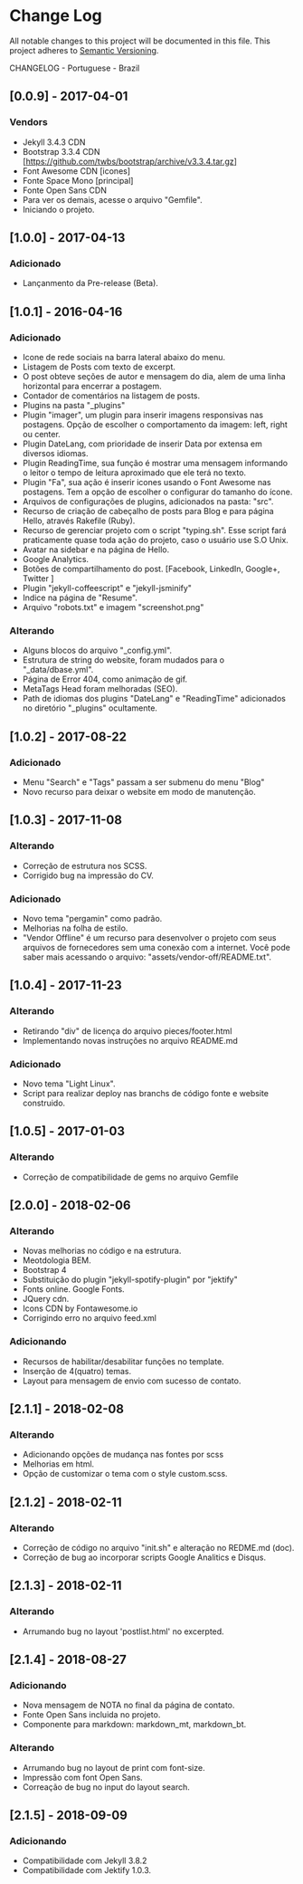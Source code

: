 # Change Log

All notable changes to this project will be documented in this file.
This project adheres to [Semantic Versioning](http://semver.org/).

CHANGELOG - Portuguese - Brazil

## [0.0.9] - 2017-04-01
### Vendors
- Jekyll 3.4.3 CDN
- Bootstrap 3.3.4 CDN [https://github.com/twbs/bootstrap/archive/v3.3.4.tar.gz]
- Font Awesome CDN [icones]
- Fonte Space Mono [principal]
- Fonte Open Sans CDN
- Para ver os demais, acesse o arquivo "Gemfile".
- Iniciando o projeto.

## [1.0.0] - 2017-04-13
### Adicionado
- Lançanmento da Pre-release (Beta).

## [1.0.1] - 2016-04-16
### Adicionado
- Icone de rede sociais na barra lateral abaixo do menu.
- Listagem de Posts com texto de excerpt.
- O post obteve seções de autor e mensagem do dia, alem de uma linha horizontal para
  encerrar a postagem.
- Contador de comentários na listagem de posts.
- Plugins na pasta "_plugins"
- Plugin "imager", um plugin para inserir imagens responsivas nas postagens. Opção de
  escolher o comportamento da imagem: left, right ou center.
- Plugin DateLang, com prioridade de inserir Data por extensa em diversos idiomas.
- Plugin ReadingTime, sua função é mostrar uma mensagem informando o leitor o tempo de leitura
  aproximado que ele terá no texto.
- Plugin "Fa", sua ação é inserir icones usando o Font Awesome nas postagens. Tem a opção de escolher o
  configurar do tamanho do ícone.
- Arquivos de configurações de plugins, adicionados na pasta: "src".
- Recurso de criação de cabeçalho de posts para Blog e para página Hello, através Rakefile (Ruby).
- Recurso de gerenciar projeto com o script "typing.sh". Esse script fará praticamente quase
  toda ação do projeto, caso o usuário use S.O Unix.
- Avatar na sidebar e na página de Hello.
- Google Analytics.
- Botões de compartilhamento do post. [Facebook, LinkedIn, Google+, Twitter ]
- Plugin "jekyll-coffeescript" e "jekyll-jsminify"
- Indice na página de "Resume".
- Arquivo "robots.txt" e imagem "screenshot.png"
### Alterando
- Alguns blocos do arquivo "_config.yml".
- Estrutura de string do website, foram mudados para o "_data/dbase.yml".
- Página de Error 404, como animação de gif.
- MetaTags Head foram melhoradas (SEO).
- Path de idiomas dos plugins "DateLang" e "ReadingTime" adicionados no diretório "_plugins" ocultamente.
## [1.0.2] - 2017-08-22
### Adicionado
- Menu "Search" e "Tags" passam a ser submenu do menu "Blog"
- Novo recurso para deixar o website em modo de manutenção.
## [1.0.3] - 2017-11-08
### Alterando
- Correção de estrutura nos SCSS.
- Corrigido bug na impressão do CV.
### Adicionado
- Novo tema "pergamin" como padrão.
- Melhorias na folha de estilo.
- "Vendor Offline" é um recurso para desenvolver o projeto com seus arquivos de fornecedores
  sem uma conexão com a internet. Você pode saber mais acessando o arquivo: "assets/vendor-off/README.txt".
## [1.0.4] - 2017-11-23
### Alterando
- Retirando "div" de licença do arquivo pieces/footer.html
- Implementando novas instruções no arquivo README.md
### Adicionado
- Novo tema "Light Linux".
- Script para realizar deploy nas branchs de código fonte e website construido.
## [1.0.5] - 2017-01-03
### Alterando
- Correção de compatibilidade de gems no arquivo Gemfile
## [2.0.0] - 2018-02-06
### Alterando
- Novas melhorias no código e na estrutura.
- Meotdologia BEM.
- Bootstrap 4
- Substituição do plugin "jekyll-spotify-plugin" por "jektify"
- Fonts online. Google Fonts.
- JQuery cdn.
- Icons CDN by Fontawesome.io
- Corrigindo erro no arquivo feed.xml
### Adicionando
- Recursos de habilitar/desabilitar funções no template.
- Inserção de 4(quatro) temas.
- Layout para mensagem de envio com sucesso de contato.
## [2.1.1] - 2018-02-08
### Alterando
- Adicionando opções de mudança nas fontes por scss
- Melhorias em html.
- Opção de customizar o tema com o style custom.scss.

## [2.1.2] - 2018-02-11
### Alterando
- Correção de código no arquivo "init.sh" e alteração no REDME.md (doc).
- Correção de bug ao incorporar scripts Google Analitics e Disqus.
## [2.1.3] - 2018-02-11
### Alterando
- Arrumando bug no layout 'postlist.html' no excerpted.
## [2.1.4] - 2018-08-27
### Adicionando
- Nova mensagem de NOTA no final da página de contato.
- Fonte Open Sans incluida no projeto.
- Componente para markdown: markdown_mt, markdown_bt.
### Alterando
- Arrumando bug no layout de print com font-size.
- Impressão com font Open Sans.
- Correação de bug no input do layout search.
## [2.1.5] - 2018-09-09
### Adicionando
- Compatibilidade com Jekyll 3.8.2
- Compatibilidade com Jektify 1.0.3.
